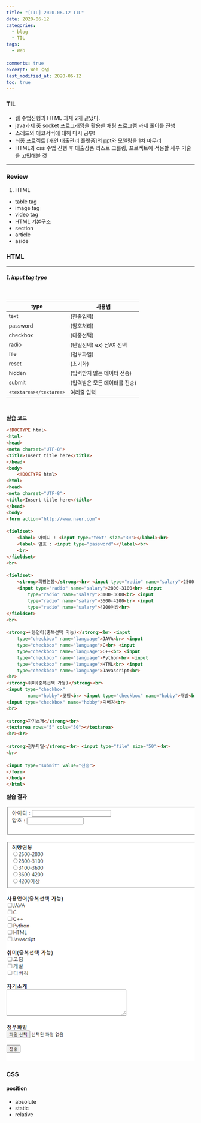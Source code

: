 ```yaml
---
title: "[TIL] 2020.06.12 TIL"
date: 2020-06-12
categories:
  - blog
  - TIL
tags:
  - Web

comments: true
excerpt: Web 수업
last_modified_at: 2020-06-12
toc: true
---
```


### TIL

- 웹 수업진행과 HTML 과제 2개 끝냈다. 
- java과제 중 socket 프로그래밍을 활용한 채팅 프로그램 과제 풀이를 진행
- 스레드와 에코서버에 대해 다시 공부!
- 최종 프로젝트 [개인 대출관리 플랫폼]의 ppt와 모델링을 1차 마무리
- HTML과 css 수업 진행 후 대출상품 리스트 크롤링, 프로젝트에 적용할 세부 기술을 고민해볼 것

-----------------------------------------------------------

### Review
1) HTML
- table tag
- image tag 
- video tag
- HTML 기본구조
- section
- article
- aside


### HTML
----------------------------------------------------

##### 1. input tag type

<br/>

| type	|	사용법			|
|-------|-------------------|
| text  |	(한줄입력)		|
| password | 	(암호처리)		|  
| checkbox | 	(다중선택)		|
| radio | 		(단일선택)	ex) 남/여 선택	|	
| file |		(첨부파일)		|
| reset | 		(초기화)		|
| hidden |		(입력받지 않는 데이터 전송)		|
| submit |		(입력받은 모든 데이터를 전송)		|
| `<textarea></textarea>`	 | 여러줄 입력		|

<br/>


**실습 코드**

```html
<!DOCTYPE html>
<html>
<head>
<meta charset="UTF-8">
<title>Insert title here</title>
</head>
<body>
	<!DOCTYPE html>
<html>
<head>
<meta charset="UTF-8">
<title>Insert title here</title>
</head>
<body>
<form action="http://www.naer.com">

<fieldset>
	<label> 아이디 : <input type="text" size="30"></label><br>
	<label> 암호 : <input type="password"></label><br>
	<br>
</fieldset>
<br>

<fieldset>
	<strong>희망연봉</strong><br> <input type="radio" name="salary">2500-2800<br>
	<input type="radio" name="salary">2800-3100<br> <input
		type="radio" name="salary">3100-3600<br> <input
		type="radio" name="salary">3600-4200<br> <input
		type="radio" name="salary">4200이상<br>
</fieldset>
<br> 

<strong>사용언어(중복선택 가능)</strong><br> <input
	type="checkbox" name="language">JAVA<br> <input
	type="checkbox" name="language">C<br> <input
	type="checkbox" name="language">C++<br> <input
	type="checkbox" name="language">Python<br> <input
	type="checkbox" name="language">HTML<br> <input
	type="checkbox" name="language">Javascript<br>
<br> 
<strong>취미(중복선택 가능)</strong><br> 
<input type="checkbox"
		name="hobby">코딩<br> <input type="checkbox" name="hobby">개발<br>
<input type="checkbox" name="hobby">디버깅<br>
<br> 

<strong>자기소개</strong><br>
<textarea rows="5" cols="50"></textarea>
<br><br> 

<strong>첨부파일</strong><br> <input type="file" size="50"><br>
<br> 

<input type="submit" value="전송">
</form>
</body>
</html>
```

**실습 결과**

![html](\assets\images\web\html03.png)





### CSS

#### position

- absolute
- static
- relative

